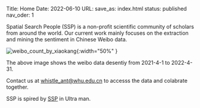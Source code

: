 Title: Home
Date: 2022-06-10
URL:
save_as: index.html
status: published
nav_oder: 1



Spatial Search People (SSP) is a non-profit scientific community of scholars from around the world. Our current work mainly focuses on the extraction and mining the sentiment in Chinese Weibo data.


![weibo_count_by_xiaokang]({static}/images/weibo_count_1year.png){:width="50%" }

The above image shows the weibo data desentiy from 2021-4-1 to 2022-4-31.

Contact us at whistle_ant@whu.edu.cn to accesss the data and colabrate together.

SSP is spired by [SSP](https://ultra.fandom.com/wiki/SSP_(Something_Search_People)) in Ultra man.